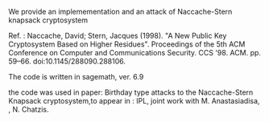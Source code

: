 We provide an implemementation and an attack of Naccache-Stern knapsack cryptosystem

Ref. : Naccache, David; Stern, Jacques (1998). "A New Public Key Cryptosystem Based on Higher Residues". Proceedings of the 5th ACM Conference on Computer and Communications Security. CCS '98. ACM. pp. 59–66. doi:10.1145/288090.288106. 

The code is written in sagemath, ver. 6.9

the code was used in paper: Birthday type attacks to the Naccache-Stern Knapsack cryptosystem,to appear in : IPL,
joint work with M. Anastasiadisa, , N. Chatzis.

